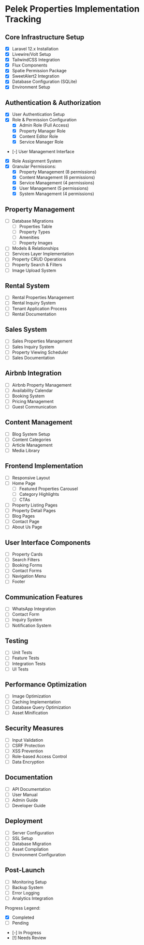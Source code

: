 # Pelek Properties Implementation Tracking

## Core Infrastructure Setup
- [x] Laravel 12.x Installation
- [x] Livewire/Volt Setup
- [x] TailwindCSS Integration
- [x] Flux Components
- [x] Spatie Permission Package
- [x] SweetAlert2 Integration
- [x] Database Configuration (SQLite)
- [x] Environment Setup

## Authentication & Authorization
- [x] User Authentication Setup
- [x] Role & Permission Configuration
  - [x] Admin Role (Full Access)
  - [x] Property Manager Role
  - [x] Content Editor Role
  - [x] Service Manager Role
- [-] User Management Interface
- [x] Role Assignment System
- [x] Granular Permissions:
  - [x] Property Management (8 permissions)
  - [x] Content Management (6 permissions)
  - [x] Service Management (4 permissions)
  - [x] User Management (5 permissions)
  - [x] System Management (4 permissions)

## Property Management
- [ ] Database Migrations
  - [ ] Properties Table
  - [ ] Property Types
  - [ ] Amenities
  - [ ] Property Images
- [ ] Models & Relationships
- [ ] Services Layer Implementation
- [ ] Property CRUD Operations
- [ ] Property Search & Filters
- [ ] Image Upload System

## Rental System
- [ ] Rental Properties Management
- [ ] Rental Inquiry System
- [ ] Tenant Application Process
- [ ] Rental Documentation

## Sales System
- [ ] Sales Properties Management
- [ ] Sales Inquiry System
- [ ] Property Viewing Scheduler
- [ ] Sales Documentation

## Airbnb Integration
- [ ] Airbnb Property Management
- [ ] Availability Calendar
- [ ] Booking System
- [ ] Pricing Management
- [ ] Guest Communication

## Content Management
- [ ] Blog System Setup
- [ ] Content Categories
- [ ] Article Management
- [ ] Media Library

## Frontend Implementation
- [ ] Responsive Layout
- [ ] Home Page
  - [ ] Featured Properties Carousel
  - [ ] Category Highlights
  - [ ] CTAs
- [ ] Property Listing Pages
- [ ] Property Detail Pages
- [ ] Blog Pages
- [ ] Contact Page
- [ ] About Us Page

## User Interface Components
- [ ] Property Cards
- [ ] Search Filters
- [ ] Booking Forms
- [ ] Contact Forms
- [ ] Navigation Menu
- [ ] Footer

## Communication Features
- [ ] WhatsApp Integration
- [ ] Contact Form
- [ ] Inquiry System
- [ ] Notification System

## Testing
- [ ] Unit Tests
- [ ] Feature Tests
- [ ] Integration Tests
- [ ] UI Tests

## Performance Optimization
- [ ] Image Optimization
- [ ] Caching Implementation
- [ ] Database Query Optimization
- [ ] Asset Minification

## Security Measures
- [ ] Input Validation
- [ ] CSRF Protection
- [ ] XSS Prevention
- [ ] Role-based Access Control
- [ ] Data Encryption

## Documentation
- [ ] API Documentation
- [ ] User Manual
- [ ] Admin Guide
- [ ] Developer Guide

## Deployment
- [ ] Server Configuration
- [ ] SSL Setup
- [ ] Database Migration
- [ ] Asset Compilation
- [ ] Environment Configuration

## Post-Launch
- [ ] Monitoring Setup
- [ ] Backup System
- [ ] Error Logging
- [ ] Analytics Integration

Progress Legend:
- [x] Completed
- [ ] Pending
- [-] In Progress
- [!] Needs Review
